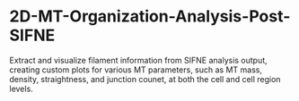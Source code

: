 # 2D-MT-Organization-Analysis-Post-SIFNE
Extract and visualize filament information from SIFNE analysis output, creating custom plots for various MT parameters, such as MT mass, density, straightness, and junction counet, at both the cell and cell region levels.

